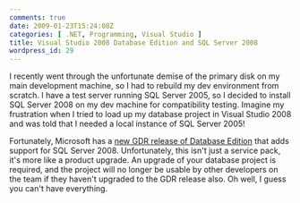 ```yaml
---
comments: true
date: 2009-01-23T15:24:08Z
categories: [ .NET, Programming, Visual Studio ]
title: Visual Studio 2008 Database Edition and SQL Server 2008
wordpress_id: 29
---
```


I recently went through the unfortunate demise of the primary disk on my main development machine, so I had to rebuild my dev environment from scratch. I have a test server running SQL Server 2005, so I decided to install SQL Server 2008 on my dev machine for compatibility testing. Imagine my frustration when I tried to load up my database project in Visual Studio 2008 and was told that I needed a local instance of SQL Server 2005!

Fortunately, Microsoft has a [new GDR release of Database Edition](http://blogs.msdn.com/gertd/archive/2008/11/25/visual-studio-team-system-2008-database-edition-gdr-rtm.aspx) that adds support for SQL Server 2008. Unfortunately, this isn't just a service pack, it's more like a product upgrade. An upgrade of your database project is required, and the project will no longer be usable by other developers on the team if they haven't upgraded to the GDR release also. Oh well, I guess you can't have everything.
